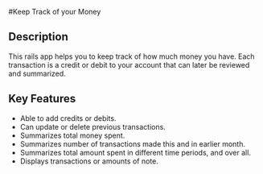 #Keep Track of your Money

## Description
This rails app helps you to keep track of how much money you have. Each transaction is a credit or debit to your account that can later be reviewed and summarized.

## Key Features
* Able to add credits or debits.
* Can update or delete previous transactions.
* Summarizes total money spent.
* Summarizes number of transactions made this and in earlier month.
* Summarizes total amount spent in different time periods, and over all.
* Displays transactions or amounts of note.
